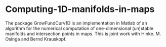 # Computing-1D-manifolds-in-maps
 The package GrowFundCurv1D is an implementation in Matlab of an algorithm for the numerical computation of one-dimensional (un)stable manifolds and intersection points in maps. This is joint work with Hinke. M. Osinga and Bernd Krauskopf.
